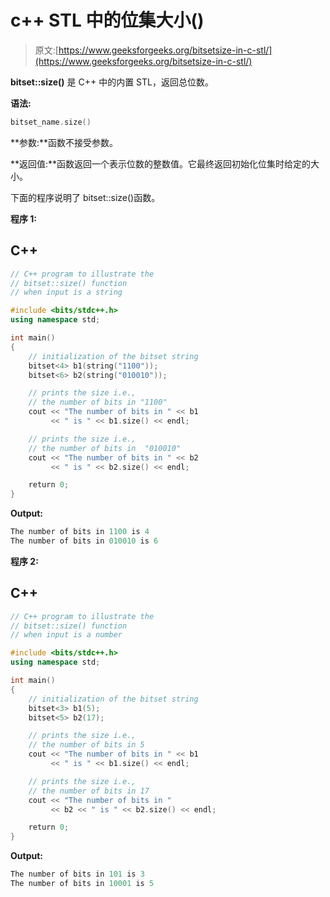 # c++ STL 中的位集大小()

> 原文:[https://www.geeksforgeeks.org/bitsetsize-in-c-stl/](https://www.geeksforgeeks.org/bitsetsize-in-c-stl/)

**bitset::size()** 是 C++ 中的内置 STL，返回总位数。

**语法:**

```cpp
bitset_name.size()
```

**参数:**函数不接受参数。

**返回值:**函数返回一个表示位数的整数值。它最终返回初始化位集时给定的大小。

下面的程序说明了 bitset::size()函数。

**程序 1:**

## C++

```cpp
// C++ program to illustrate the
// bitset::size() function
// when input is a string

#include <bits/stdc++.h>
using namespace std;

int main()
{
    // initialization of the bitset string
    bitset<4> b1(string("1100"));
    bitset<6> b2(string("010010"));

    // prints the size i.e.,
    // the number of bits in "1100"
    cout << "The number of bits in " << b1
         << " is " << b1.size() << endl;

    // prints the size i.e.,
    // the number of bits in  "010010"
    cout << "The number of bits in " << b2
         << " is " << b2.size() << endl;

    return 0;
}
```

**Output:** 

```cpp
The number of bits in 1100 is 4
The number of bits in 010010 is 6
```

**程序 2:**

## C++

```cpp
// C++ program to illustrate the
// bitset::size() function
// when input is a number

#include <bits/stdc++.h>
using namespace std;

int main()
{
    // initialization of the bitset string
    bitset<3> b1(5);
    bitset<5> b2(17);

    // prints the size i.e.,
    // the number of bits in 5
    cout << "The number of bits in " << b1
         << " is " << b1.size() << endl;

    // prints the size i.e.,
    // the number of bits in 17
    cout << "The number of bits in "
         << b2 << " is " << b2.size() << endl;

    return 0;
}
```

**Output:** 

```cpp
The number of bits in 101 is 3
The number of bits in 10001 is 5
```
